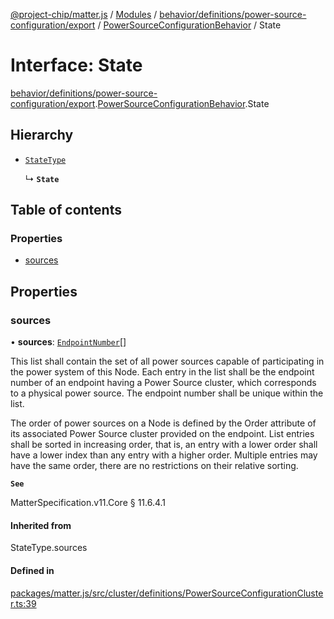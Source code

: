 [@project-chip/matter.js](../README.md) / [Modules](../modules.md) / [behavior/definitions/power-source-configuration/export](../modules/behavior_definitions_power_source_configuration_export.md) / [PowerSourceConfigurationBehavior](../modules/behavior_definitions_power_source_configuration_export.PowerSourceConfigurationBehavior.md) / State

# Interface: State

[behavior/definitions/power-source-configuration/export](../modules/behavior_definitions_power_source_configuration_export.md).[PowerSourceConfigurationBehavior](../modules/behavior_definitions_power_source_configuration_export.PowerSourceConfigurationBehavior.md).State

## Hierarchy

- [`StateType`](../modules/behavior_definitions_power_source_configuration_export._internal_.md#statetype)

  ↳ **`State`**

## Table of contents

### Properties

- [sources](behavior_definitions_power_source_configuration_export.PowerSourceConfigurationBehavior.State.md#sources)

## Properties

### sources

• **sources**: [`EndpointNumber`](../modules/datatype_export.md#endpointnumber)[]

This list shall contain the set of all power sources capable of participating in the power system of
this Node. Each entry in the list shall be the endpoint number of an endpoint having a Power Source
cluster, which corresponds to a physical power source. The endpoint number shall be unique within the
list.

The order of power sources on a Node is defined by the Order attribute of its associated Power Source
cluster provided on the endpoint. List entries shall be sorted in increasing order, that is, an entry
with a lower order shall have a lower index than any entry with a higher order. Multiple entries may
have the same order, there are no restrictions on their relative sorting.

**`See`**

MatterSpecification.v11.Core § 11.6.4.1

#### Inherited from

StateType.sources

#### Defined in

[packages/matter.js/src/cluster/definitions/PowerSourceConfigurationCluster.ts:39](https://github.com/project-chip/matter.js/blob/6d3b6a5d957d88a9231d6ecab4bb41f8133112be/packages/matter.js/src/cluster/definitions/PowerSourceConfigurationCluster.ts#L39)
